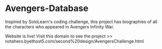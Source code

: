 # Avengers-Database
Inspired by SoloLearn's coding challenge, this project has biographies of all the characters who appeared in Avengers Infinity War.

Website is live! Visit this domain to see the project >>
notahero.byethost5.com/second%20design/AvengersChallenge.html
